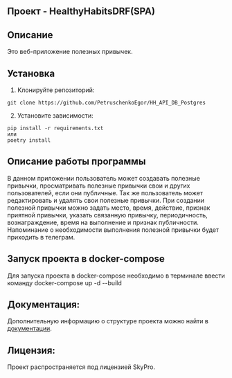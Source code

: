 ## Проект - HealthyHabitsDRF(SPA)

## Описание
Это веб-приложение полезных привычек.

## Установка
1. Клонируйте репозиторий:
```
git clone https://github.com/PetruschenkoEgor/HH_API_DB_Postgres
```
2. Установите зависимости:
```
pip install -r requirements.txt
или
poetry install
```

## Описание работы программы
В данном приложении пользователь может создавать полезные привычки, просматривать полезные привычки свои и других пользователей, если они публичные. Так же пользователь может редактировать и удалять свои полезные привычки.
При создании полезной привычки можно задать место, время, действие, признак приятной привычки, указать связанную привычку, периодичность, вознаграждение, время на выполнение и признак публичности.
Напоминание о необходимости выполнения полезной привычки будет приходить в телеграм.

## Запуск проекта в docker-compose
Для запуска проекта в docker-compose необходимо в терминале ввести команду docker-compose up -d --build 


## Документация:
Дополнительную информацию о структуре проекта можно найти в [документации](README.md).

## Лицензия:
Проект распространяется под лицензией SkyPro.